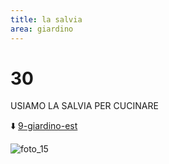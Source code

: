 ```yaml
---
title: la salvia
area: giardino
---
```

# 30
USIAMO LA SALVIA PER CUCINARE

⬇️ [9-giardino-est](9-giardino-est.md)

![foto_15](_assets/preview_color/foto_15.jpg)